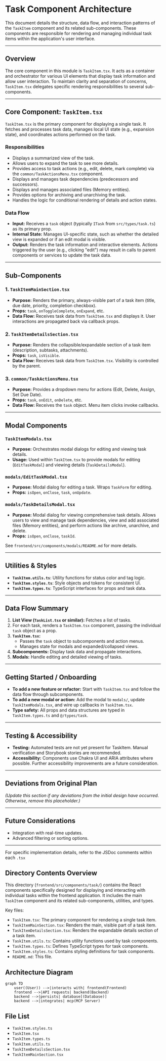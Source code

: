 # Task Component Architecture

This document details the structure, data flow, and interaction patterns of the `TaskItem` component and its related sub-components. These components are responsible for rendering and managing individual task items within the application's user interface.

---

## Overview

The core component in this module is `TaskItem.tsx`. It acts as a container and orchestrator for various UI elements that display task information and allow user interaction. To maintain clarity and separation of concerns, `TaskItem.tsx` delegates specific rendering responsibilities to several sub-components.

---

## Core Component: `TaskItem.tsx`

`TaskItem.tsx` is the primary component for displaying a single task. It fetches and processes task data, manages local UI state (e.g., expansion state), and coordinates actions performed on the task.

### Responsibilities

- Displays a summarized view of the task.
- Allows users to expand the task to see more details.
- Provides access to task actions (e.g., edit, delete, mark complete) via the `common/TaskActionsMenu.tsx` component.
- Displays and manages task dependencies (predecessors and successors).
- Displays and manages associated files (Memory entities).
- Provides options for archiving and unarchiving the task.
- Handles the logic for conditional rendering of details and action states.

### Data Flow

- **Input:** Receives a `task` object (typically `ITask` from `src/types/task.ts`) as its primary prop.
- **Internal State:** Manages UI-specific state, such as whether the detailed view is expanded or if an edit modal is visible.
- **Output:** Renders the task information and interactive elements. Actions triggered by the user (e.g., clicking "edit") may result in calls to parent components or services to update the task data.

---

## Sub-Components

### 1. `TaskItemMainSection.tsx`
- **Purpose:** Renders the primary, always-visible part of a task item (title, due date, priority, completion checkbox).
- **Props:** `task`, `onToggleComplete`, `onExpand`, etc.
- **Data Flow:** Receives task data from `TaskItem.tsx` and displays it. User interactions are propagated back via callback props.

### 2. `TaskItemDetailsSection.tsx`
- **Purpose:** Renders the collapsible/expandable section of a task item (description, subtasks, attachments).
- **Props:** `task`, `isVisible`.
- **Data Flow:** Receives task data from `TaskItem.tsx`. Visibility is controlled by the parent.

### 3. `common/TaskActionsMenu.tsx`
- **Purpose:** Provides a dropdown menu for actions (Edit, Delete, Assign, Set Due Date).
- **Props:** `task`, `onEdit`, `onDelete`, etc.
- **Data Flow:** Receives the `task` object. Menu item clicks invoke callbacks.

---

## Modal Components

### `TaskItemModals.tsx`
- **Purpose:** Orchestrates modal dialogs for editing and viewing task details.
- **Usage:** Used within `TaskItem.tsx` to provide modals for editing (`EditTaskModal`) and viewing details (`TaskDetailsModal`).

### `modals/EditTaskModal.tsx`
- **Purpose:** Modal dialog for editing a task. Wraps `TaskForm` for editing.
- **Props:** `isOpen`, `onClose`, `task`, `onUpdate`.

### `modals/TaskDetailsModal.tsx`
- **Purpose:** Modal dialog for viewing comprehensive task details. Allows users to view and manage task dependencies, view and add associated files (Memory entities), and perform actions like archive, unarchive, and delete.
- **Props:** `isOpen`, `onClose`, `taskId`.

See `frontend/src/components/modals/README.md` for more details.

---

## Utilities & Styles

- **`TaskItem.utils.ts`**: Utility functions for status color and tag logic.
- **`TaskItem.styles.ts`**: Style objects and tokens for consistent UI.
- **`TaskItem.types.ts`**: TypeScript interfaces for props and task data.

---

## Data Flow Summary

1. **List View (`TaskList.tsx` or similar):** Fetches a list of tasks.
2. For each task, renders a `TaskItem.tsx` component, passing the individual `task` object as a prop.
3. **`TaskItem.tsx`:**
   - Passes the `task` object to subcomponents and action menus.
   - Manages state for modals and expanded/collapsed views.
4. **Subcomponents:** Display task data and propagate interactions.
5. **Modals:** Handle editing and detailed viewing of tasks.

---

## Getting Started / Onboarding

- **To add a new feature or refactor:** Start with `TaskItem.tsx` and follow the data flow through subcomponents.
- **To add a new modal or action:** Add the modal to `modals/`, update `TaskItemModals.tsx`, and wire up callbacks in `TaskItem.tsx`.
- **Type safety:** All props and data structures are typed in `TaskItem.types.ts` and `@/types/task`.

---

## Testing & Accessibility

- **Testing:** Automated tests are not yet present for TaskItem. Manual verification and Storybook stories are recommended.
- **Accessibility:** Components use Chakra UI and ARIA attributes where possible. Further accessibility improvements are a future consideration.

---

## Deviations from Original Plan

*(Update this section if any deviations from the initial design have occurred. Otherwise, remove this placeholder.)*

---

## Future Considerations

- Integration with real-time updates.
- Advanced filtering or sorting options.

---

For specific implementation details, refer to the JSDoc comments within each `.tsx`

## Directory Contents Overview

This directory (`frontend/src/components/task/`) contains the React components specifically designed for displaying and interacting with individual tasks within the frontend application. It includes the main `TaskItem` component and its related sub-components, utilities, and types.

Key files:

*   `TaskItem.tsx`: The primary component for rendering a single task item.
*   `TaskItemMainSection.tsx`: Renders the main, visible part of a task item.
*   `TaskItemDetailsSection.tsx`: Renders the expandable details section of a task item.
*   `TaskItem.utils.ts`: Contains utility functions used by task components.
*   `TaskItem.types.ts`: Defines TypeScript types for task components.
*   `TaskItem.styles.ts`: Contains styling definitions for task components.
*   `README.md`: This file.

## Architecture Diagram
```mermaid
graph TD
    user((User)) -->|interacts with| frontend(Frontend)
    frontend -->|API requests| backend(Backend)
    backend -->|persists| database[(Database)]
    backend -->|integrates| mcp(MCP Server)
```

<!-- File List Start -->
## File List

- `TaskItem.styles.ts`
- `TaskItem.tsx`
- `TaskItem.types.ts`
- `TaskItem.utils.ts`
- `TaskItemDetailsSection.tsx`
- `TaskItemMainSection.tsx`

<!-- File List End -->
